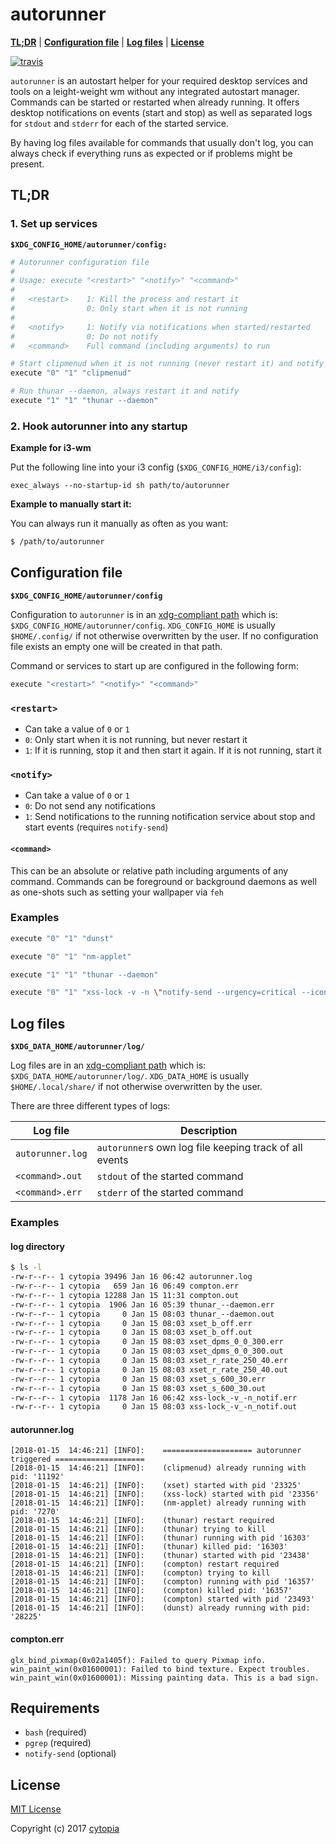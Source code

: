 # autorunner

**[TL;DR](#tldr)** |
**[Configuration file](#configuration-file)** |
**[Log files](#log-files)** |
**[License](#license)**

[![travis](https://travis-ci.org/cytopia/autorunner.svg?branch=master)](https://travis-ci.org/cytopia/autorunner)

`autorunner` is an autostart helper for your required desktop services and tools on a leight-weight wm without any integrated autostart manager. Commands can be started or restarted when already running. It offers desktop notifications on events (start and stop) as well as separated logs for `stdout` and `stderr` for each of the started service.

By having log files available for commands that usually don't log, you can always check if everything runs as expected or if problems might be present.

## TL;DR

### 1. Set up services

**`$XDG_CONFIG_HOME/autorunner/config:`**
```bash
# Autorunner configuration file
#
# Usage: execute "<restart>" "<notify>" "<command>"
#
#   <restart>    1: Kill the process and restart it
#                0: Only start when it is not running
#
#   <notify>     1: Notify via notifications when started/restarted
#                0: Do not notify
#   <command>    Full command (including arguments) to run

# Start clipmenud when it is not running (never restart it) and notify
execute "0" "1" "clipmenud"

# Run thunar --daemon, always restart it and notify
execute "1" "1" "thunar --daemon"
```

### 2. Hook autorunner into any startup

**Example for i3-wm**

Put the following line into your i3 config (`$XDG_CONFIG_HOME/i3/config`):
```
exec_always --no-startup-id sh path/to/autorunner
```

**Example to manually start it:**

You can always run it manually as often as you want:
```bash
$ /path/to/autorunner
```

## Configuration file
**`$XDG_CONFIG_HOME/autorunner/config`**

Configuration to `autorunner` is in an [xdg-compliant path](https://specifications.freedesktop.org/basedir-spec/basedir-spec-latest.html) which is: `$XDG_CONFIG_HOME/autorunner/config`. `XDG_CONFIG_HOME` is usually `$HOME/.config/` if not otherwise overwritten by the user. If no configuration file exists an empty one will be created in that path.

Command or services to start up are configured in the following form:
```bash
execute "<restart>" "<notify>" "<command>"
```

### `<restart>`
* Can take a value of `0` or `1`
* `0`: Only start when it is not running, but never restart it
* `1`: If it is running, stop it and then start it again. If it is not running, start it

### `<notify>`
* Can take a value of `0` or `1`
* `0`: Do not send any notifications
* `1`: Send notifications to the running notification service about stop and start events (requires `notify-send`)

#### `<command>`
This can be an absolute or relative path including arguments of any command. Commands can be foreground or background daemons as well as one-shots such as setting your wallpaper via `feh`

### Examples
```bash
execute "0" "1" "dunst"

execute "0" "1" "nm-applet"

execute "1" "1" "thunar --daemon"

execute "0" "1" "xss-lock -v -n \"notify-send --urgency=critical --icon=/usr/share/icons/Adwaita/48x48/actions/system-lock-screen.png -- 'Auto-lock in 30 sec.'\" -- /usr/local/bin/xlock"
```


## Log files
**`$XDG_DATA_HOME/autorunner/log/`**

Log files are in an [xdg-compliant path](https://specifications.freedesktop.org/basedir-spec/basedir-spec-latest.html) which is: `$XDG_DATA_HOME/autorunner/log/`. `XDG_DATA_HOME` is usually `$HOME/.local/share/` if not otherwise overwritten by the user.

There are three different types of logs:

| Log file | Description |
|----------|-------------|
| `autorunner.log` | `autorunner`s own log file keeping track of all events
| `<command>.out`  | `stdout` of the started command |
| `<command>.err`  | `stderr` of the started command |

### Examples

#### log directory
```bash
$ ls -l
-rw-r--r-- 1 cytopia 39496 Jan 16 06:42 autorunner.log
-rw-r--r-- 1 cytopia   659 Jan 16 06:49 compton.err
-rw-r--r-- 1 cytopia 12288 Jan 15 11:31 compton.out
-rw-r--r-- 1 cytopia  1906 Jan 16 05:39 thunar_--daemon.err
-rw-r--r-- 1 cytopia     0 Jan 15 08:03 thunar_--daemon.out
-rw-r--r-- 1 cytopia     0 Jan 15 08:03 xset_b_off.err
-rw-r--r-- 1 cytopia     0 Jan 15 08:03 xset_b_off.out
-rw-r--r-- 1 cytopia     0 Jan 15 08:03 xset_dpms_0_0_300.err
-rw-r--r-- 1 cytopia     0 Jan 15 08:03 xset_dpms_0_0_300.out
-rw-r--r-- 1 cytopia     0 Jan 15 08:03 xset_r_rate_250_40.err
-rw-r--r-- 1 cytopia     0 Jan 15 08:03 xset_r_rate_250_40.out
-rw-r--r-- 1 cytopia     0 Jan 15 08:03 xset_s_600_30.err
-rw-r--r-- 1 cytopia     0 Jan 15 08:03 xset_s_600_30.out
-rw-r--r-- 1 cytopia  1178 Jan 16 06:42 xss-lock_-v_-n_notif.err
-rw-r--r-- 1 cytopia     0 Jan 15 08:03 xss-lock_-v_-n_notif.out
```

#### autorunner.log
```
[2018-01-15  14:46:21] [INFO]:    ==================== autorunner triggered ====================
[2018-01-15  14:46:21] [INFO]:    (clipmenud) already running with pid: '11192'
[2018-01-15  14:46:21] [INFO]:    (xset) started with pid '23325'
[2018-01-15  14:46:21] [INFO]:    (xss-lock) started with pid '23356'
[2018-01-15  14:46:21] [INFO]:    (nm-applet) already running with pid: '7270'
[2018-01-15  14:46:21] [INFO]:    (thunar) restart required
[2018-01-15  14:46:21] [INFO]:    (thunar) trying to kill
[2018-01-15  14:46:21] [INFO]:    (thunar) running with pid '16303'
[2018-01-15  14:46:21] [INFO]:    (thunar) killed pid: '16303'
[2018-01-15  14:46:21] [INFO]:    (thunar) started with pid '23438'
[2018-01-15  14:46:21] [INFO]:    (compton) restart required
[2018-01-15  14:46:21] [INFO]:    (compton) trying to kill
[2018-01-15  14:46:21] [INFO]:    (compton) running with pid '16357'
[2018-01-15  14:46:21] [INFO]:    (compton) killed pid: '16357'
[2018-01-15  14:46:21] [INFO]:    (compton) started with pid '23493'
[2018-01-15  14:46:21] [INFO]:    (dunst) already running with pid: '28225'
```
#### compton.err
```
glx_bind_pixmap(0x02a1405f): Failed to query Pixmap info.
win_paint_win(0x01600001): Failed to bind texture. Expect troubles.
win_paint_win(0x01600001): Missing painting data. This is a bad sign.
```

## Requirements

* `bash` (required)
* `pgrep` (required)
* `notify-send` (optional)

## License

[MIT License](LICENSE.md)

Copyright (c) 2017 [cytopia](https://github.com/cytopia)
